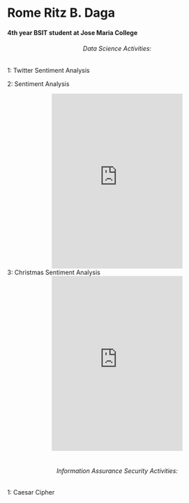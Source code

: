 <h1>Rome Ritz B. Daga</h1>

<h4>4th year BSIT student at Jose Maria College</h4>

<center><h6>Data Science Activities:</h6></center>
  1: Twitter Sentiment Analysis
  
  2: Sentiment Analysis
  <center><iframe width="300" height="400" src="https://www.youtube.com/embed/twJiujDIlrc" frameborder="0" allow="accelerometer; autoplay; clipboard-write; encrypted-media; gyroscope; picture-in-picture" allowfullscreen></iframe></center>
  3: Christmas Sentiment Analysis
  <center><iframe width="300" height="400" src="https://www.youtube.com/embed/XbDL28k_fGw" frameborder="0" allow="accelerometer; autoplay; clipboard-write; encrypted-media; gyroscope; picture-in-picture" allowfullscreen></iframe></center>
<br>

<center><h6>Information Assurance Security Activities:</h6></center>
  1: Caesar Cipher
